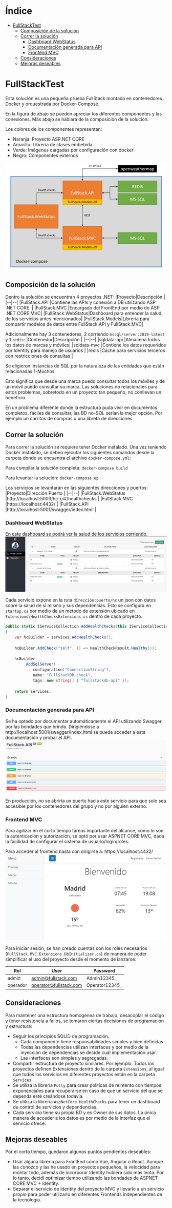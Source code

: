 # Índice <!-- omit in toc -->
- [FullStackTest](#fullstacktest)
  - [Composición de la solución](#composición-de-la-solución)
  - [Correr la solución](#correr-la-solución)
    - [Dashboard WebStatus](#dashboard-webstatus)
    - [Documentación generada para API](#documentación-generada-para-api)
    - [Frontend MVC](#frontend-mvc)
  - [Consideraciones](#consideraciones)
  - [Mejoras deseables](#mejoras-deseables)

# FullStackTest
Esta solución es una pequeña prueba FullStack montada en contenedores Docker y orquestrada por Docker-Compose. 

En la figura de abajo se pueden apreciar los diferentes componentes y las conexiones. Más abajo se hablará de la composición de la solución.

Los colores de los componentes representan:
- Naranja: Proyecto ASP.NET CORE
- Amarillo: Librería de clases embebida
- Verde: Imágenes cargadas por configuración con docker
- Negro: Componentes externos

![Mapa de componentes](https://github.com/adearriba/FullStackTest/blob/main/img/ComponentMap.png?raw=true)

## Composición de la solución
Dentro la solución se encuentran 4 proyectos .NET:
|Proyecto|Descripción  |
|--|--|
|FullStack.API  |Contiene las APIs y conexión a DB utilizando ASP .NET CORE. |
|FullStack.MVC |Encargado del FrontEnd por medio de ASP .NET CORE MVC|
|FullStack.WebStatus|Dashboard para entender la salud de los servicios antes mencionados|
|FullStack.Models|Libreria para compartir modelos de datos entre FullStack.API y FullStack.MVC|

Adicionalmente hay 3 contenedores, 2 corriendo ``mssql/server:2019-latest`` y 1 ``redis``:
|Contenedor|Descripción  |
|--|--|
|sqldata-api  |Almacena todos los datos de marcas y móviles|
|sqldata-mvc  |Contiene los datos requeridos por Identity para manejo de usuarios |
|redis  |Cache para servicios terceros con restricciones de consultas |

Se eligieron instancias de SQL por la naturaleza de las entidades que están relacionadas 1-Muchos. 

Esto significa que desde una marca puedo consultar todos los móviles y de un móvil puedo consultar su marca. Las soluciones no relacionales para estos problemas, sobretodo en un proyecto tan pequeño, no conllevan un beneficio.

En un problema diferente donde la estructura puda vivir en documentos completos, fáciles de consultar, las BD no-SQL serían la mejor opción. Por ejemplo un carritos de compras o una libreta de direcciones.

## Correr la solución
Para correr la solución se requiere tener Docker instalado. Una vez teniendo Docker instalado, se deben ejecutar los siguientes comandos desde la carpeta donde se encuentra el archivo ``docker-compose.yml``:

Para compilar la solución completa:
``docker-compose build``

Para levantar la solución:
``docker-compose up``

Los servicios se levantarán en las siguientes direcciones y puertos:
|Proyecto|Dirección:Puerto  |
|--|--|
|FullStack.WebStatus  |http://localhost:5003/hc-ui#/healthchecks  |
|FullStack.MVC |https://localhost:4432/ |
|FullStack.API |http://localhost:5001/swagger/index.html |


### Dashboard WebStatus
En este dashboard se podrá ver la salud de los servicios corriendo. 
![Dashboard WebStatus](https://github.com/adearriba/FullStackTest/blob/main/img/WebStatus_Dashboardpng.png?raw=true)

Cada servicio expone en la ruta ``dirección:puerto/hc`` un json con datos sobre la salud de sí mismo y sus dependencias. Esto se configura en ``startup.cs`` por medio de un método de extensión ubicado en ``Extensions\HealthChecksExtensions.cs`` dentro de cada proyecto.

```C#
public static IServiceCollection AddHealthChecks(this IServiceCollection services, IConfiguration configuration)
{
    var hcBuilder = services.AddHealthChecks();

    hcBuilder.AddCheck("self", () => HealthCheckResult.Healthy());
    
    hcBuilder
        .AddSqlServer(
            configuration["ConnectionString"],
            name: "FullStackDb-check",
            tags: new string[] { "fullstackdb-api" });

    return services;
}
```

###  Documentación generada para API
Se ha optado por documentar automáticamente el API utilizando Swagger por las bondades que brinda. Dirigiéndose a http://localhost:5001/swagger/index.html se puede acceder a esta documentación y probar el API.
![Swagger](https://github.com/adearriba/FullStackTest/blob/main/img/API_Generated_Documentation.png?raw=true)

En producción, no se abriría un puerto hacia este servicio para que solo sea accesible por los contenedores del grupo y no por alguien externo.

###  Frontend MVC
Para agilizar en el corto tiempo tareas importante del alcance, como lo son la autenticación y autorización, se optó por usar ASPNET CORE MVC, dada la facilidad de configurar el sistema de usuario/login/roles.

Para acceder al frontend basta con dirigirse a: https://localhost:4432/ 
![Página de inicio](https://github.com/adearriba/FullStackTest/blob/main/img/HomePage.png?raw=true)

Para iniciar sesión, se han creado cuentas con los roles necesarios (``FullStack.MVC.Extensions.DbInitializer.cs``) de manera de poder simplificar el uso del proyecto desde el momento de lanzarse:

|Rol|User|Password|
|--|--|--|
|admin|admin@fullstack.com|Admin12345_|
|operador|operator@fullstack.com|Operator12345_|


## Consideraciones
Para mantener una estructura homogénea de trabajo, desacoplar el código y tener resistencia a fallos, se tomaron ciertas decisiones de programación y estructura:

 - Seguir los principios SOLID de programación.
	 - Cada componente tiene responsabilidades simples y bien definidas
	 - Todas las dependencias utilizan interfaces y por medio de la inyección de dependencias se decide cuál implementación usar.
	 - Las interfaces son simples y segregadas.
 - Compartir estructura de proyecto similares. Por ejemplo: Todos los proyectos definen Extensiones dentro de la carpeta ``Extensions``, al igual que todos los servicios en diferentes proyectos están en la carpeta ``Services``.
 - Se utiliza la librería ``Polly`` para crear políticas de reintento con tiempos exponenciales para recuperarse en caso de que un servicio del que se dependa esté creándose todavía.
 - Se utiliza la librería ``AspNetCore.HealthChecks`` para tener un dashboard de control de servicios y dependencias.
 - Cada servicio tiene su propia BD y es Owner de sus datos. La única manera de acceder a los datos es por medio de la interfaz que el servicio ofrece.

## Mejoras deseables
Por el corto tiempo, quedaron algunos puntos pendientes deseables:

 - Usar alguna librería para FrontEnd como Vue, Angular o React. Aunque las conozco y las he usado en proyectos pequeños, la velocidad para montar todo, además de incorporar Identity hubiera sido más lenta. Por lo tanto, decidí optimizar tiempo utilizando las bondades de ASPNET CORE MVC + Identity.
 - Separar el servicio de Identity del proyecto MVC y llevarlo a un servicio propio para poder utilizarlo en diferentes Frontends independientes de la tecnología.
